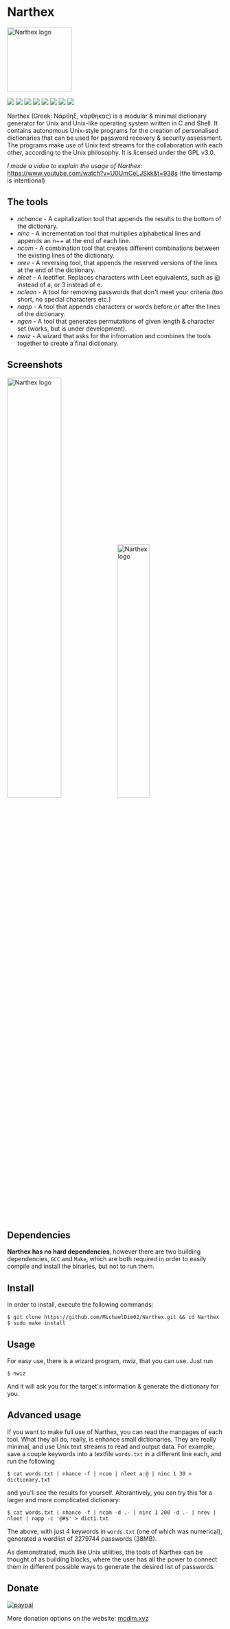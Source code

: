 # Narthex
<img src="https://mcdim.xyz/projects/n/narthexblack.png" alt="Narthex logo" style="height: 150px; width:150px;"/>

<p float="left">
<img src="https://img.shields.io/badge/version-1.2.1-blue"/>
<img src="https://img.shields.io/badge/language-C-lightgrey"/>
<img src="https://img.shields.io/badge/lines%20of%20code-1k-lightgreen"/>
<img src="https://img.shields.io/badge/tools-9-green"/>
<img src="https://img.shields.io/badge/dependencies-0-green"/>
<img src="https://img.shields.io/badge/license-GNU%20GPLv3+-yellow"/>
<a href="https://inventory.raw.pm/tools.html#Narthex"/><img src="https://inventory.raw.pm/img/badges/Rawsec-inventoried-FF5050_flat.svg"/></a>
<a href="https://blackarch.org/tools.html"/><img src="https://img.shields.io/badge/BlackArch-included-darkred"/></a>

</p>

Narthex (Greek: Νάρθηξ, νάρθηκας) is a modular & minimal dictionary generator for Unix and Unix-like operating system written in C and Shell. It contains autonomous Unix-style programs for the creation of personalised dictionaries that can be used for password recovery & security assessment. The programs make use of Unix text streams for the collaboration with each other, according to the Unix philosophy. It is licensed under the GPL v3.0.

*I made a video to explain the usage of Narthex:*
https://www.youtube.com/watch?v=U0UmCeLJSkk&t=938s
(the timestamp is intentional)

## The tools
+ *nchance*   -  A capitalization tool that appends the results to the bottom of the dictionary.
+ *ninc*      -  A incrementation tool that multiplies alphabetical lines and appends an n++ at the end of each line.
+ *ncom*      -  A combination tool that creates different combinations between the existing lines of the dictionary.
+ *nrev*      -  A reversing tool, that appends the reserved versions of the lines at the end of the dictionary.
+ *nleet*     -  A leetifier. Replaces characters with Leet equivalents, such as @ instead of a, or 3 instead of e.
+ *nclean*    -  A tool for removing passwords that don't meet your criteria (too short, no special characters etc.)
+ *napp*      -  A tool that appends characters or words before or after the lines of the dictionary.
+ *ngen*      -  A tool that generates permutations of given length & character set (works, but is under development).
+ *nwiz*      -  A wizard that asks for the infromation and combines the tools together to create a final dictionary.

## Screenshots
<p float="left">
<img src="https://mcdim.xyz/projects/n/screens/narthex2.png" alt="Narthex logo" width=50%/>
<img src="https://mcdim.xyz/projects/n/screens/narthex1.png" alt="Narthex logo" width=38.8%/>
</p>

## Dependencies
**Narthex has no hard dependencies**, however there are two building dependencies, `GCC` and `Make`, which are both required in order to easily compile and install the binaries, but not to run them.

## Install
In order to install, execute the following commands:
```
$ git clone https://github.com/MichaelDim02/Narthex.git && cd Narthex
$ sudo make install
```

## Usage
For easy use, there is a wizard program, nwiz, that you can use. Just run
```
$ nwiz
```
And it will ask you for the target's information & generate the dictionary for you.

## Advanced usage
If you want to make full use of Narthex, you can read the manpages of each tool. What they all do, really, is enhance small dictionaries. They are really minimal, and use Unix text streams to read and output data. For example, save a couple keywords into a textfile ```words.txt``` in a different line each, and run the following
```
$ cat words.txt | nhance -f | ncom | nleet a:@ | ninc 1 30 > dictionary.txt
```
and you'll see the results for yourself. Alterantively, you can try this for a larger and more complicated dictionary:
```
$ cat words.txt | nhance -f | ncom -d .- | ninc 1 200 -d .- | nrev | nleet | napp -c '@#$' > dict1.txt
```
The above, with just 4 keywords in `words.txt` (one of which was numerical), generated a wordlist of 2279744 passwords (38MB).

As demonstrated, much like Unix utilities, the tools of Narthex can be thought of as building blocks, where the user has all the power to connect them in different possible ways to generate the desired list of passwords.

## Donate
[![paypal](https://mcdim.xyz/media/button_paypal2.png)](https://www.paypal.com/donate/?hosted_button_id=HZXXLD586P5CW)

More donation options on the website: <a href="https://mcdim.xyz/"/>mcdim.xyz</a>
